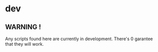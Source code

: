 # dev
## WARNING !

Any scripts found here are currently in development. There's 0 garantee that they will work.